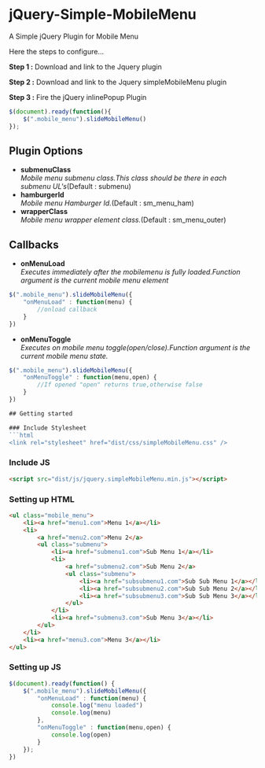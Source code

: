# jQuery-Simple-MobileMenu

A Simple jQuery Plugin for Mobile Menu

Here the steps to configure...

**Step 1 :** Download and link to the Jquery plugin

**Step 2 :** Download and link to the Jquery simpleMobileMenu plugin

**Step 3 :** Fire the jQuery inlinePopup Plugin 
```js
$(document).ready(function(){
	$(".mobile_menu").slideMobileMenu()
});
```

## Plugin Options

*  **submenuClass**<br/>
_Mobile menu submenu class.This class should be there in each submenu UL's_(Default : submenu)
*  **hamburgerId**<br/>
_Mobile menu Hamburger Id._(Default : sm_menu_ham)
*  **wrapperClass**<br/>
_Mobile menu wrapper element class._(Default : sm_menu_outer)

## Callbacks

*  **onMenuLoad**<br/>
_Executes immediately after the mobilemenu is fully loaded.Function argument is the current mobile menu element_
```js
$(".mobile_menu").slideMobileMenu({
	"onMenuLoad" : function(menu) { 
		//onload callback
	}
})
```
*  **onMenuToggle**<br/>
_Executes on mobile menu toggle(open/close).Function argument is the current mobile menu state._
```js
$(".mobile_menu").slideMobileMenu({
	"onMenuToggle" : function(menu,open) { 
		//If opened "open" returns true,otherwise false
	}
})

## Getting started

### Include Stylesheet
```html
<link rel="stylesheet" href="dist/css/simpleMobileMenu.css" />
```

### Include JS
```html
<script src="dist/js/jquery.simpleMobileMenu.min.js"></script>
```

### Setting up HTML
```html
<ul class="mobile_menu">
	<li><a href="menu1.com">Menu 1</a></li>
	<li>
		<a href="menu2.com">Menu 2</a>
		<ul class="submenu">
			<li><a href="submenu1.com">Sub Menu 1</a></li>
			<li>
				<a href="submenu2.com">Sub Menu 2</a>
				<ul class="submenu">
					<li><a href="subsubmenu1.com">Sub Sub Menu 1</a></li>
					<li><a href="subsubmenu2.com">Sub Sub Menu 2</a></li>
					<li><a href="subsubmenu3.com">Sub Sub Menu 3</a></li>
				</ul>
			</li>
			<li><a href="submenu3.com">Sub Menu 3</a></li>
		</ul>
	</li>
	<li><a href="menu3.com">Menu 3</a></li>
</ul>
```

### Setting up JS
```js
$(document).ready(function() {
	$(".mobile_menu").slideMobileMenu({
		"onMenuLoad" : function(menu) {
			console.log("menu loaded")
			console.log(menu)
		},
		"onMenuToggle" : function(menu,open) {
			console.log(open)
		}
	});
})
```
